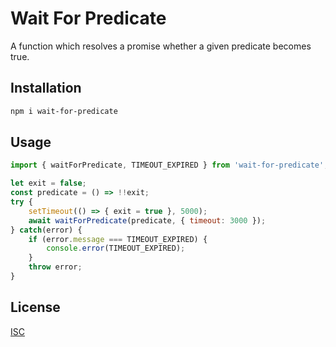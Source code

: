 # Wait For Predicate
A function which resolves a promise whether a given predicate becomes true.
## Installation

```bash
npm i wait-for-predicate
```

## Usage

```javascript
import { waitForPredicate, TIMEOUT_EXPIRED } from 'wait-for-predicate';

let exit = false;
const predicate = () => !!exit;
try {
    setTimeout(() => { exit = true }, 5000);
    await waitForPredicate(predicate, { timeout: 3000 });
} catch(error) {
    if (error.message === TIMEOUT_EXPIRED) {
        console.error(TIMEOUT_EXPIRED);
    }
    throw error;
}
```
## License
[ISC](http://opensource.org/licenses/ISC)
